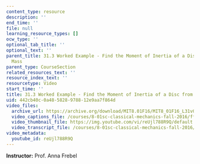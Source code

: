 ```yaml
---
content_type: resource
description: ''
end_time: ''
file: null
learning_resource_types: []
ocw_type: ''
optional_tab_title: ''
optional_text: ''
parent_title: 31.3 Worked Example - Find the Moment of Inertia of a Disc from a Falling
  Mass
parent_type: CourseSection
related_resources_text: ''
resource_index_text: ''
resourcetype: Video
start_time: ''
title: 31.3 Worked Example - Find the Moment of Inertia of a Disc from a Falling Mass
uid: 442cb40c-0a48-5828-9788-12e9aa7f864d
video_files:
  archive_url: https://archive.org/download/MIT8.01F16/MIT8_01F16_L31v03_360p.mp4
  video_captions_file: /courses/8-01sc-classical-mechanics-fall-2016/ff2c11063e3f5b34adbc7122b60d3848_reUjl788R9Q.vtt
  video_thumbnail_file: https://img.youtube.com/vi/reUjl788R9Q/default.jpg
  video_transcript_file: /courses/8-01sc-classical-mechanics-fall-2016/e8e1bb954c9371b939405f4b0148e4fa_reUjl788R9Q.pdf
video_metadata:
  youtube_id: reUjl788R9Q
---
```


**Instructor:** Prof. Anna Frebel



